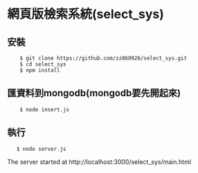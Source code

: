 # 網頁版檢索系統(select_sys)

## 安裝
``` 
    $ git clone https://github.com/zz860926/select_sys.git
    $ cd select_sys 
    $ npm install
```
## 匯資料到mongodb(mongodb要先開起來)
```
    $ node insert.js
```
## 執行
```
   $ node server.js
```

The server started at 
http://localhost:3000/select_sys/main.html
